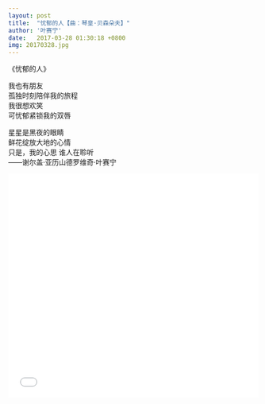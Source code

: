 ```yaml
---
layout: post
title:  "忧郁的人【曲：琴皇·贝森朵夫】"
author: '叶赛宁'
date:   2017-03-28 01:30:18 +0800
img: 20170328.jpg
---
```

《忧郁的人》 

我也有朋友 <br>
孤独时刻陪伴我的旅程 <br/>
我很想欢笑 <br>
可忧郁紧锁我的双唇 <br>

星星是黑夜的眼睛 <br/>
鲜花绽放大地的心情 <br/>
只是，我的心思 
谁人在聆听<br/>
——谢尔盖·亚历山德罗维奇·叶赛宁

<iframe frameborder="0" src="//music.163.com/outchain/player?type=0&id=597875707&auto=1&height=430" allowfullscreen style="width:100%;height:450px"></iframe>


